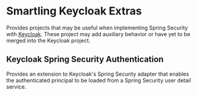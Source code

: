 # Smartling Keycloak Extras

Provides projects that may be useful when implementing Spring Security with [Keycloak].
These project may add auxiliary behavior or have yet to be merged into the Keycloak project.

## Keycloak Spring Security Authentication

Provides an extension to Keycloak's Spring Security adapter that enables the authenticated
principal to be loaded from a Spring Security user detail service.


[keycloak]: http://keycloak.org
